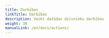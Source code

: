 ```yaml
---
title: Darbības
linkTitle: Darbības
description: Veikt dažādas dzīvnieku darbības
weight: 30
manualLink: /en/docs/actions/
---
```

<script>
  window.location.href = "/en/docs/actions/";
</script>
